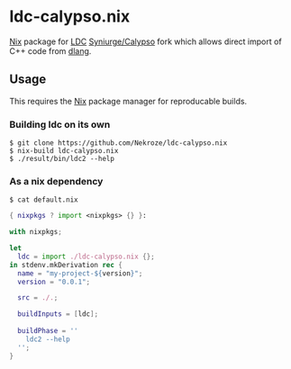 # ldc-calypso.nix

[Nix][1] package for [LDC][2] [Syniurge/Calypso][3] fork which allows direct import of C++ code from [dlang][4].

## Usage

This requires the [Nix][1] package manager for reproducable builds.

### Building ldc on its own

```shell
$ git clone https://github.com/Nekroze/ldc-calypso.nix
$ nix-build ldc-calypso.nix
$ ./result/bin/ldc2 --help
```

### As a nix dependency

```shell
$ cat default.nix
```
```nix
{ nixpkgs ? import <nixpkgs> {} }:

with nixpkgs;

let
  ldc = import ./ldc-calypso.nix {};
in stdenv.mkDerivation rec {
  name = "my-project-${version}";
  version = "0.0.1";

  src = ./.;

  buildInputs = [ldc];
  
  buildPhase = ''
    ldc2 --help
  '';
}
```
[1]: https://www.nixos.org/nix/
[2]: https://github.com/ldc-developers
[3]: https://github.com/Syniurge/Calypso
[4]: https://dlang.org/
